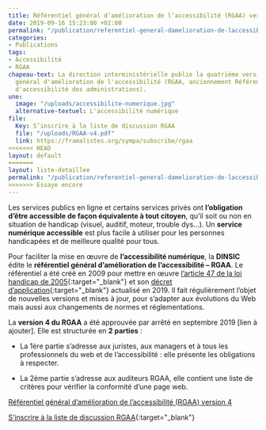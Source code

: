 ```yaml
---
title: Référentiel général d’amélioration de l’accessibilité (RGAA) version 4
date: 2019-09-16 15:23:00 +02:00
permalink: "/publication/referentiel-general-damelioration-de-laccessibilite-rgaa-version-4/"
categories:
- Publications
tags:
- Accessibilité
- RGAA
chapeau-text: La direction interministérielle publie la quatrième version du référentiel
  général d'amélioration de l'accessibilité (RGAA, anciennement Référentiel général
  d'accessibilité des administrations).
une:
  image: "/uploads/accessibilite-numerique.jpg"
  alternative-textuel: L'accessibilité numérique
file:
  Key: S’inscrire à la liste de discussion RGAA
  file: "/uploads/RGAA-v4.pdf"
  link: https://framalistes.org/sympa/subscribe/rgaa
<<<<<<< HEAD
layout: default
=======
layout: liste-detaillee
permalink: "/publication/referentiel-general-damelioration-de-laccessibilite-rgaa-version-4/"
>>>>>>> Essaye encore
---
```


Les services publics en ligne et certains services privés ont **l’obligation d’être accessible de façon équivalente à tout citoyen**, qu’il soit ou non en situation de handicap (visuel, auditif, moteur, trouble dys…). Un **service numérique accessible** est plus facile à utiliser pour les personnes handicapées et de meilleure qualité pour tous. <br>

Pour faciliter la mise en œuvre de **l’accessibilité numérique**, la **DINSIC** édite le **référentiel général d’amélioration de l’accessibilité – RGAA**. Le référentiel a été créé en 2009 pour mettre en œuvre [l’article 47 de la loi handicap de 2005](https://www.legifrance.gouv.fr/affichTexteArticle.do?idArticle=LEGIARTI000037388867&cidTexte=LEGITEXT000006051257){:target="_blank"} et son [décret d’application](https://www.legifrance.gouv.fr/affichTexte.do?cidTexte=JORFTEXT000038811937){:target="_blank"} actualisé en 2019. Il fait régulièrement l’objet de nouvelles versions et mises à jour, pour s’adapter aux évolutions du Web mais aussi aux changements de normes et réglementations.

La **version 4 du RGAA** a été approuvée par arrêté en septembre 2019 [lien à ajouter]. Elle est structurée en **2 parties** :

* La 1ère partie s’adresse aux juristes, aux managers et à tous les professionnels du web et de l’accessibilité : elle présente les obligations à respecter.

* La 2ème partie s’adresse aux auditeurs RGAA, elle contient une liste de critères pour vérifier la conformité d’une page web.

[Référentiel général d’amélioration de l’accessibilité (RGAA) version 4](/uploads/RGAA-v4.pdf)

[S’inscrire à la liste de discussion RGAA](https://framalistes.org/sympa/subscribe/rgaa){:target="_blank"}
